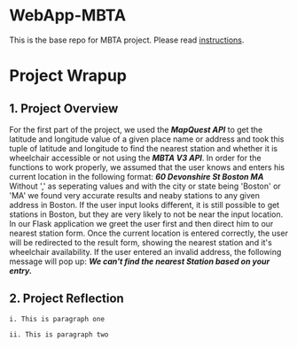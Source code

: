 # WebApp-MBTA
 This is the base repo for MBTA project. Please read [instructions](instructions.md). 


# Project Wrapup 
## 1. Project Overview 
For the first part of the project, we used the ***MapQuest API*** to get the latitude and longitude value of a given place name or address and took this tuple of latitude and longitude to find the nearest station and whether it is wheelchair accessible or not using the ***MBTA V3 API***.
In order for the functions to work properly, we assumed that the user knows and enters his current location in the following format: ***60 Devonshire St Boston MA*** Without ',' as seperating values and with the city or state being 'Boston' or 'MA' we found very accurate results and neaby stations to any given address in Boston. If the user input looks different, it is still possible to get stations in Boston, but they are very likely to not be near the input location. In our Flask application we greet the user first and then direct him to our nearest station form. Once the current location is entered correctly, the user will be redirected to the result form, showing the nearest station and it's wheelchair availability. If the user entered an invalid address, the following message will pop up: ***We can't find the nearest Station based on your entry.***

## 2. Project Reflection

    i. This is paragraph one 

    ii. This is paragraph two 